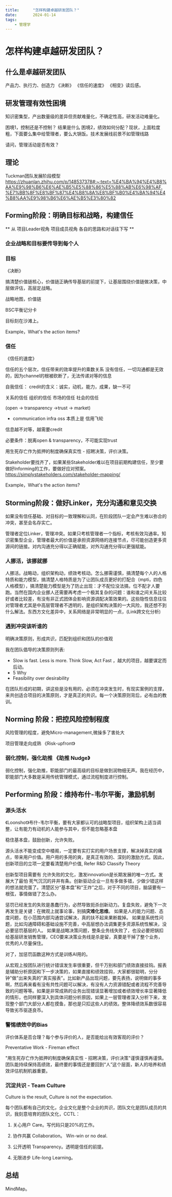 ```yaml
---
title:      "怎样构建卓越研发团队？"
date:       2024-01-14
tags:
    - 管理学
---
```


# 怎样构建卓越研发团队？


## 什么是卓越研发团队

产品力、执行力、创造力
《决断》 《信任的速度》 《相变》读后感。

## 研发管理有效性困境

知识密集型，产出数量级的差异但贡献难量化，不确定性高，研发活动难量化。

困境1，控制还是不控制？ 结果是什么
困境2，绩效如何分配？现状，上面粒度粗，下面要么集中给管理者，要么大锅饭。技术发展线前景不如管理线路

请问，管理活动是否有效？

## 理论

Tuckman团队发展阶段模型
https://zhuanlan.zhihu.com/p/148537378#:~:text=%E4%BA%94%E4%B8%AA%E9%98%B6%E6%AE%B5%E5%88%86%E5%88%AB%E6%98%AF,%E7%BB%8F%E8%BF%87%E4%B8%8A%E8%BF%B0%E4%BA%94%E4%B8%AA%E9%98%B6%E6%AE%B5%E3%80%82


## Forming阶段：明确目标和战略，构建信任

** 从 项目Leader视角 项目成员视角 各自的思路和对话往下写 **

### 企业战略和目标要传导到每个人

### 目标


《决断》

搞清楚价值链核心，价值链正确传导基层的前提下，让基层围绕价值链做决策，中层做评估，高层定战略。

战略地图，价值链

BSC平衡记分卡

目标刻在沙滩上。

Example，What's the action items?

### 信任

《信任的速度》

信任的五个层次，信任带来的效率提升的乘数关系
没有信任，一切沟通都是无效的，因为channel的根被砍断了，无法传递对等的信息

自我信任：
credit的含义：诚实，动机，能力，成果，缺一不可

关系的信任
组织的信任
市场的信任
社会的信任

(open -> transparency ->trust -> market)
* communication
infra oss 本质上是 信用飞轮

信息越不对等，越需要credit

必要条件：脱离open & transparency，不可能实现trust

用生死存亡作为抵押的制度确保真实性 - 招聘决策，评价决策。

Stakeholder要找齐了，如果某些Stakeholder难以在项目前期构建信任，至少要做好Informing的工作，要做好应对预案。
https://simplystakeholders.com/stakeholder-mapping/

Example，What's the action items?

## Storming阶段：做好Linker，充分沟通和意见交换

如果没有信任基础、对目标的一致理解和认同，在阶段团队一定会产生难以弥合的冲突，甚至会名存实亡。

管理者定位Linker，管理冲突。如果只考核管理者一个指标，考核有效沟通率。知识密集型企业，管理者最大的价值是承担资源网络的连接节点，尽可能创造更多资源间的链接。对内沟通充分得以正确赋能，对外沟通充分得以更强赋能。

### 人挪活，该挪就挪
人挪活。战略动，组织架构动，绩效考核动。怎么挪需谨慎，搞清楚每个人的人格特质和能力模型，搞清楚人格特质是为了让团队成员更好的打配合（mpti，四色人格模型），搞清楚能力模型是为了防止出现：才不配位没法搞，位不配才人要跑。当然在国内企业挪人还需要再考虑一个极其复杂的问题：谁和谁之间关系比较好或者比较差，有没有非正式团体会影响资源调配决策效果的。这些隐性信息往往对管理者尤其是中高层管理者不透明的，是组织架构决策的一大风险，我还想不到什么解法。东西方文化差异中，关系网络是非常明显的一点，(Link跨文化分析)

### 遇到冲突该听谁的

明确决策原则，形成共识，匹配到组织和团队的价值观

我在团队倡导的决策原则列表:
- Slow is fast. Less is more. Think Slow, Act Fast ，越大的项目，越要谋定而后动。
- 5 Why
- Feasibility over desirability

在团队形成的初期，讲这些是没有用的，必须在冲突发生时，有现实案例的支撑，来共创适合项目的决策原则，才是真正的共识。每一个决策原则背后，必有血的教训。

## Norming 阶段：把控风险控制程度

风险管理的程度，避免Micro-management,微操多了害处大

项目管理走向成熟
《Risk-upfront》

### 弱化控制，强化助推 《助推 Nudge》
弱化控制，强化助推，职能部门的最高级的目标是做到润物细无声。我在经历中，职能部门大多数是采用传统管理模式，通过流程制度进行控制。

## Performing 阶段：维持布什-韦尔平衡，激励机制

### 源头活水

《Loonshot》布什-韦尔平衡，要有大家都认可的战略型项目，组织架构上适当调整，让有能力有动机的人能参与其中，但不能忽略基本盘

稳住基本盘，鼓励创新，允许失败。

源头活水不能变成空中楼阁，一定要有实打实的用户场景支撑，解决掉真实的痛点，带来用户价值。用户用的多用的爽，是真正有效的、深刻的激励方式。因此，创新项目的立项一定要看清楚用户价值, Refer R&D Classify Theory

创新型项目需要有 允许失败的文化，激发innovation是长期发展的唯一方式。发展大了最怕 死气沉沉的井井有条。创新驱动企业一旦有多做多错，少做少错这样的想法就完蛋了。清楚区分“基本盘”和“王炸”之后，对于不同的项目，脑袋要有一根弦，事情做错了怎么办。

惩罚已经发生的失败是愚蠢行为，必然导致扼杀创新动力。复盘失败，避免下一次再发生是关键：在微观上就事论事，别搞**灾难化思维**。
如果是人的能力问题、态度问题，在小范围内部沟通尝试解决，真的扶不起来果断裁掉。
如果是系统性问题，比如沟通障碍和基础设施不完善，中高层想办法调集更多资源系统性解决，没必要惩罚基层的人。
如果是战略决策问题，整条业务线失败了，也没必要把锅扣给基层研发销售管理，CEO要来决策业务线是杀是留，真要是干掉了整个业务，优秀的人尽量保住。

对了，加惩罚函数这种方式是训练AI用的。

从宏观上按团队进行统计错误发生率很重要，但千万别和部门绩效直接挂钩。报表是辅助分析原因和下一步决策的，如果直接和绩效挂钩，大家都很聪明，分分钟"做"出来失真的"真实报表"。比如新产品出现问题，要先表扬，说明做的事多啊，然后再来看有没有共性问题可以解决，有没有人力资源错配或者流程不完善导致的问题等等。如果是非常成熟的业务出现错误显著增加或者绩效增长率显著降低的情形，也同样要深入到具体问题分析原因，如果上一层管理者深入分析下来，发现整个部门大部分人都在摸鱼，那也是只扣这些人的绩效。整体降绩效系数很容易导致劣币驱逐良币。

### 警惕绩效中的Bias

评价体系是否合理？每个参与评价的人，是否能给出有效客观的评价？

Preventative Work - Fireman effect

"用生死存亡作为抵押的制度确保真实性 - 招聘决策，评价决策"谨慎谨慎再谨慎。团队能持续保持高绩效，最终要的事情还是要回到“人”这个层面，新人的培养和绩效评估机制机器重要。

### 沉淀共识 - Team Culture

Culture is the result, Culture is not the expectation.

每个团队都有自己的文化，企业文化是整个企业的共识，团队文化是团队成员的共识，我刻意培育的团队文化，CCTL：

1. 关心用户 Care。写代码只是20%的工作。

2. 协作共赢 Collaboration。 Win-win or no deal.

3. 公开透明 Transparency。透明是信任的前提。

4. 无限进步 Life-long Learning。

## 总结

MindMap。